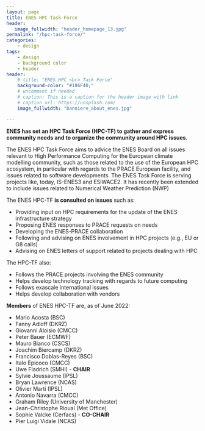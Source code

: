 ```yaml
---
layout: page
title: ENES HPC Task Force
header:
   image_fullwidth: "header_homepage_13.jpg"
permalink: "/hpc-task-force/"
categories:
    - design
tags:
    - design
    - background color
    - header
header:
    # title: "ENES HPC <br> Task Force"
    background-color: "#186F4D;"
    # uncomment if needed
    # caption: This is a caption for the header image with link
    # caption_url: https://unsplash.com/
    image_fullwidth: "banniere_about_enes.jpg"

---
```


**ENES has set an HPC Task Force (HPC-TF) to gather and express community needs and to organize the community around HPC issues.**

The ENES HPC Task Force aims to advice the ENES Board on all issues relevant to High Performance Computing for the European climate modelling community, such as those related to the use of the European HPC ecosystem, in particular with regards to the PRACE European facility, and issues related to software developments. The ENES Task Force is serving projects like, today, IS-ENES3 and ESiWACE2. It has recently been extended to include issues related to Numerical Weather Prediction (NWP)

The ENES HPC-TF **is consulted on issues** such as:

- Providing input on HPC requirements for the update of the ENES infrastructure strategy
- Proposing ENES responses to PRACE requests on needs
- Developing the ENES-PRACE collaboration
- Following and advising on ENES involvement in HPC projects (e.g., EU or G8 calls)
- Advising on ENES letters of support related to projects dealing with HPC
 

The HPC-TF also:

- Follows the PRACE projects involving the ENES community
- Helps develop technology tracking with regards to future computing
- Follows exascale international issues
- Helps develop collaboration with vendors
 

**Members** of ENES HPC-TF are, as of June 2022:

- Mario Acosta (BSC)
- Fanny Adloff (DKRZ)
- Giovanni Aloisio (CMCC)
- Peter Bauer (ECMWF)
- Mauro Bianco (CSCS)
- Joachim Biercamp (DKRZ)
- Francisco Doblas-Reyes (BSC)
- Italo Epicoco (CMCC)
- Uwe Fladrich (SMHI) - **CHAIR**
- Sylvie Joussaume (IPSL)
- Bryan Lawrence (NCAS)
- Olivier Marti (IPSL)
- Antonio Navarra (CMCC)
- Graham Riley (University of Manchester)
- Jean-Christophe Rioual (Met Office)
- Sophie Valcke  (Cerfacs) - **CO-CHAIR**
- Pier Luigi Vidale (NCAS)
